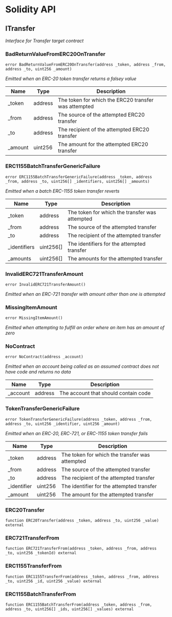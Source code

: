 # Solidity API

## ITransfer

_Interface for Transfer target contract_

### BadReturnValueFromERC20OnTransfer

```solidity
error BadReturnValueFromERC20OnTransfer(address _token, address _from, address _to, uint256 _amount)
```

_Emitted when an ERC-20 token transfer returns a falsey value_

| Name | Type | Description |
| ---- | ---- | ----------- |
| _token | address | The token for which the ERC20 transfer was attempted |
| _from | address | The source of the attempted ERC20 transfer |
| _to | address | The recipient of the attempted ERC20 transfer |
| _amount | uint256 | The amount for the attempted ERC20 transfer |

### ERC1155BatchTransferGenericFailure

```solidity
error ERC1155BatchTransferGenericFailure(address _token, address _from, address _to, uint256[] _identifiers, uint256[] _amounts)
```

_Emitted when a batch ERC-1155 token transfer reverts_

| Name | Type | Description |
| ---- | ---- | ----------- |
| _token | address | The token for which the transfer was attempted |
| _from | address | The source of the attempted transfer |
| _to | address | The recipient of the attempted transfer |
| _identifiers | uint256[] | The identifiers for the attempted transfer |
| _amounts | uint256[] | The amounts for the attempted transfer |

### InvalidERC721TransferAmount

```solidity
error InvalidERC721TransferAmount()
```

_Emitted when an ERC-721 transfer with amount other than one is attempted_

### MissingItemAmount

```solidity
error MissingItemAmount()
```

_Emitted when attempting to fulfill an order where an item has an amount of zero_

### NoContract

```solidity
error NoContract(address _account)
```

_Emitted when an account being called as an assumed contract does not have code and returns no data_

| Name | Type | Description |
| ---- | ---- | ----------- |
| _account | address | The account that should contain code |

### TokenTransferGenericFailure

```solidity
error TokenTransferGenericFailure(address _token, address _from, address _to, uint256 _identifier, uint256 _amount)
```

_Emitted when an ERC-20, ERC-721, or ERC-1155 token transfer fails_

| Name | Type | Description |
| ---- | ---- | ----------- |
| _token | address | The token for which the transfer was attempted |
| _from | address | The source of the attempted transfer |
| _to | address | The recipient of the attempted transfer |
| _identifier | uint256 | The identifier for the attempted transfer |
| _amount | uint256 | The amount for the attempted transfer |

### ERC20Transfer

```solidity
function ERC20Transfer(address _token, address _to, uint256 _value) external
```

### ERC721TransferFrom

```solidity
function ERC721TransferFrom(address _token, address _from, address _to, uint256 _tokenId) external
```

### ERC1155TransferFrom

```solidity
function ERC1155TransferFrom(address _token, address _from, address _to, uint256 _id, uint256 _value) external
```

### ERC1155BatchTransferFrom

```solidity
function ERC1155BatchTransferFrom(address _token, address _from, address _to, uint256[] _ids, uint256[] _values) external
```

